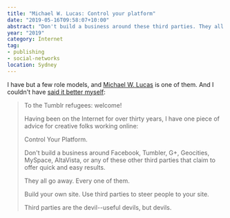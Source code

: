 ```yaml
---
title: "Michael W. Lucas: Control your platform"
date: "2019-05-16T09:58:07+10:00"
abstract: "Don't build a business around these third parties. They all go away."
year: "2019"
category: Internet
tag:
- publishing
- social-networks
location: Sydney
---
```

I have but a few role models, and [Michael W. Lucas](https://mwl.io/) is one of them. And I  couldn't have [said it better myself](https://bsd.network/@mwlucas/101183617963539159):

> To the Tumblr refugees: welcome!
> 
> Having been on the Internet for over thirty years, I have one piece of advice for creative folks working online:
> 
> Control Your Platform.
> 
> Don't build a business around Facebook, Tumbler, G+, Geocities, MySpace, AltaVista, or any of these other third parties that claim to offer quick and easy results.
> 
> They all go away. Every one of them.
> 
> Build your own site. Use third parties to steer people to your site.
> 
> Third parties are the devil--useful devils, but devils.

